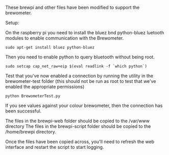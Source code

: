 These brewpi and other files have been modified to support the brewometer.

Setup:

On the raspberry pi you need to install the bluez bnd python-bluez luetooth modules to enable communication with the Brewometer.

	sudo apt-get install bluez python-bluez

Then you need to enable python to query bluetooth without being root.

	sudo setcap cap_net_raw+eip $(eval readlink -f `which python`)

Test that you've now enabled a connection by running the utility in the brewometer-test folder (this should not be run as root to test that we've enabled the appropriate permissions)
	
	python BrewometerTest.py

If you see values against your colour brewometer, then the connection has been successful.

The files in the brewpi-web folder should be copied to the /var/www directory
The files in the brewpi-script folder should be copied to the /home/brewpi directory.

Once the files have been copied across, you'll need to refresh the web interface and restart the script to start logging.


